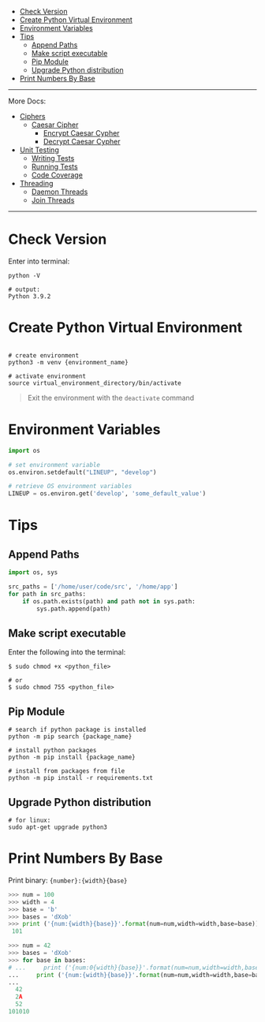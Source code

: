 - [Check Version](#check-version)
- [Create Python Virtual  Environment](#create-python-virtual-environment)
- [Environment Variables](#environment-variables)
- [Tips](#tips)
  - [Append Paths](#append-paths)
  - [Make script executable](#make-script-executable)
  - [Pip Module](#pip-module)
  - [Upgrade Python distribution](#upgrade-python-distribution)
- [Print Numbers By Base](#print-numbers-by-base)

---
More Docs:
- [Ciphers](docs/ciphers.md)
  - [Caesar Cipher](docs/ciphers.md#caesar-cipher)
    - [Encrypt Caesar Cypher](docs/ciphers.md#encrypt-caesar-cipher)
    - [Decrypt Caesar Cypher](docs/ciphers.md#decrypt-caesar-cipher)
- [Unit Testing](docs/unittesting.md)
  - [Writing Tests](docs/unittesting.md#writing-tests)
  - [Running Tests](docs/unittesting.md#running-tests)
  - [Code Coverage](docs/unittesting.md#code-coverage)
- [Threading](docs/threading.md)
  - [Daemon Threads](docs/threading.md#daemon-threads)
  - [Join Threads](docs/threading.md#joining-threads)
---

# Check Version

Enter into terminal:

```shell
python -V

# output:
Python 3.9.2
```

# Create Python Virtual Environment
```shell

# create environment
python3 -m venv {environment_name}

# activate environment
source virtual_environment_directory/bin/activate
```
> Exit the environment with the `deactivate` command

# Environment Variables

```python
import os

# set environment variable
os.environ.setdefault("LINEUP", "develop")

# retrieve OS environment variables
LINEUP = os.environ.get('develop', 'some_default_value')
```

# Tips

## Append Paths

```python
import os, sys

src_paths = ['/home/user/code/src', '/home/app']
for path in src_paths:
    if os.path.exists(path) and path not in sys.path:
        sys.path.append(path)
```

## Make script executable

Enter the following into the terminal:
```shell
$ sudo chmod +x <python_file>

# or
$ sudo chmod 755 <python_file>
```

## Pip Module

```shell
# search if python package is installed
python -m pip search {package_name}

# install python packages
python -m pip install {package_name}

# install from packages from file
python -m pip install -r requirements.txt
```

## Upgrade Python distribution

```shell
# for linux:
sudo apt-get upgrade python3
```

# Print Numbers By Base

Print binary: `{number}:{width}{base}`

```python
>>> num = 100
>>> width = 4
>>> base = 'b'
>>> bases = 'dXob'
>>> print ('{num:{width}{base}}'.format(num=num,width=width,base=base))
 101

>>> num = 42
>>> bases = 'dXob'
>>> for base in bases:
# ...     print ('{num:0{width}{base}}'.format(num=num,width=width,base=base))  # add '0' for leading zeros
...     print ('{num:{width}{base}}'.format(num=num,width=width,base=base))
...
  42
  2A
  52
101010
```